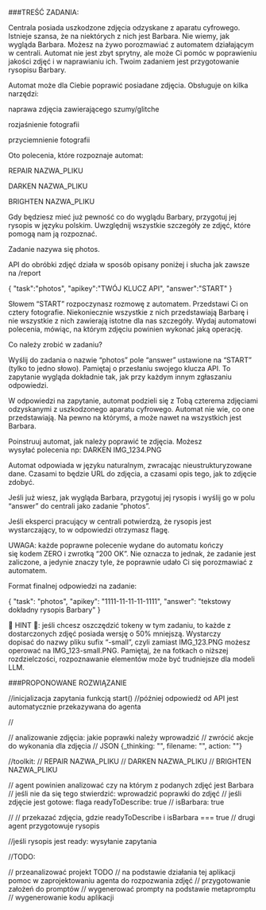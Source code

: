 ###TREŚĆ ZADANIA:

Centrala posiada uszkodzone zdjęcia odzyskane z aparatu cyfrowego. Istnieje szansa, że na niektórych z nich jest Barbara. Nie wiemy, jak wygląda Barbara. Możesz na żywo porozmawiać z automatem działającym w centrali. Automat nie jest zbyt sprytny, ale może Ci pomóc w poprawieniu jakości zdjęć i w naprawianiu ich. Twoim zadaniem jest przygotowanie rysopisu Barbary.

Automat może dla Ciebie poprawić posiadane zdjęcia. Obsługuje on kilka narzędzi:

naprawa zdjęcia zawierającego szumy/glitche

rozjaśnienie fotografii

przyciemnienie fotografii

Oto polecenia, które rozpoznaje automat:

REPAIR NAZWA_PLIKU

DARKEN NAZWA_PLIKU

BRIGHTEN NAZWA_PLIKU

Gdy będziesz mieć już pewność co do wyglądu Barbary, przygotuj jej rysopis w języku polskim. Uwzględnij wszystkie szczegóły ze zdjęć, które pomogą nam ją rozpoznać.

Zadanie nazywa się photos.

API do obróbki zdjęć działa w sposób opisany poniżej i słucha jak zawsze na /report

{
 "task":"photos",
 "apikey":"TWÓJ KLUCZ API",
 "answer":"START"
}


Słowem “START” rozpoczynasz rozmowę z automatem. Przedstawi Ci on cztery fotografie. Niekoniecznie wszystkie z nich przedstawiają Barbarę i nie wszystkie z nich zawierają istotne dla nas szczegóły. Wydaj automatowi polecenia, mówiąc, na którym zdjęciu powinien wykonać jaką operację.

Co należy zrobić w zadaniu?

Wyślij do zadania o nazwie “photos” pole “answer” ustawione na “START” (tylko to jedno słowo). Pamiętaj o przesłaniu swojego klucza API. To zapytanie wygląda dokładnie tak, jak przy każdym innym zgłaszaniu odpowiedzi.

W odpowiedzi na zapytanie, automat podzieli się z Tobą czterema zdjęciami odzyskanymi z uszkodzonego aparatu cyfrowego. Automat nie wie, co one przedstawiają. Na pewno na którymś, a może nawet na wszystkich jest Barbara.

Poinstruuj automat, jak należy poprawić te zdjęcia. Możesz wysyłać polecenia np: DARKEN IMG_1234.PNG

Automat odpowiada w języku naturalnym, zwracając nieustrukturyzowane dane. Czasami to będzie URL do zdjęcia, a czasami opis tego, jak to zdjęcie zdobyć.

Jeśli już wiesz, jak wygląda Barbara, przygotuj jej rysopis i wyślij go w polu “answer” do centrali jako zadanie “photos”. 

Jeśli eksperci pracujący w centrali potwierdzą, że rysopis jest wystarczający, to w odpowiedzi otrzymasz flagę.

UWAGA: każde poprawne polecenie wydane do automatu kończy się kodem ZERO i zwrotką “200 OK”. Nie oznacza to jednak, że zadanie jest zaliczone, a jedynie znaczy tyle, że poprawnie udało Ci się porozmawiać z automatem.

Format finalnej odpowiedzi na zadanie:

{
    "task": "photos",
    "apikey": "1111-11-11-11-1111",
    "answer": "tekstowy dokładny rysopis Barbary"
}

🧅 HINT 🧅: jeśli chcesz oszczędzić tokeny w tym zadaniu, to każde z dostarczonych zdjęć posiada wersję o 50% mniejszą. Wystarczy dopisać do nazwy pliku sufix “-small”, czyli zamiast IMG_123.PNG możesz operować na IMG_123-small.PNG. Pamiętaj, że na fotkach o niższej rozdzielczości, rozpoznawanie elementów może być trudniejsze dla modeli LLM.


###PROPONOWANE ROZWIĄZANIE

//inicjalizacja zapytania funkcją start()
//później odpowiedź od API jest automatycznie przekazywana do agenta

// <prompt1>

// analizowanie zdjęcia: jakie poprawki należy wprowadzić 
// zwrócić akcje do wykonania dla zdjęcia 
// JSON {_thinking: "", filename: "", action: ""}

//toolkit:
// REPAIR NAZWA_PLIKU
// DARKEN NAZWA_PLIKU
// BRIGHTEN NAZWA_PLIKU

// agent powinien analizować czy na którym z podanych zdjęć jest Barbara
// jeśli nie da się tego stwierdzić: wprowadzić poprawki do zdjęć
// jeśli zdjęcie jest gotowe: flaga readyToDescribe: true
// isBarbara: true


// <prompt2>
// przekazać zdjęcia, gdzie readyToDescribe i isBarbara === true
// drugi agent przygotowuje rysopis

//jeśli rysopis jest ready: wysyłanie zapytania


//TODO:

// przeanalizować projekt TODO
// na podstawie działania tej aplikacji pomoc w zaprojektowaniu agenta do rozpozwania zdjęć
// przygotowanie założeń do promptów
// wygenerować prompty na podstawie metapromptu
// wygenerowanie kodu aplikacji
